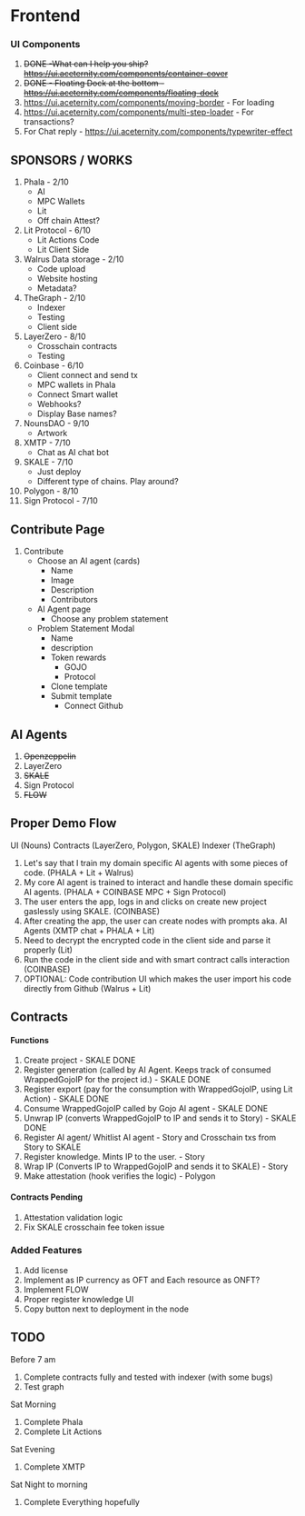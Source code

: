 # Frontend

### UI Components

1. ~~DONE -What can I help you ship? https://ui.aceternity.com/components/container-cover~~
2. ~~DONE - Floating Dock at the bottom - https://ui.aceternity.com/components/floating-dock~~
3. https://ui.aceternity.com/components/moving-border - For loading
4. https://ui.aceternity.com/components/multi-step-loader - For transactions?
5. For Chat reply - https://ui.aceternity.com/components/typewriter-effect

## SPONSORS / WORKS

1. Phala - 2/10
   - AI
   - MPC Wallets
   - Lit
   - Off chain Attest?
2. Lit Protocol - 6/10
   - Lit Actions Code
   - Lit Client Side
3. Walrus Data storage - 2/10
   - Code upload
   - Website hosting
   - Metadata?
4. TheGraph - 2/10
   - Indexer
   - Testing
   - Client side
5. LayerZero - 8/10
   - Crosschain contracts
   - Testing
6. Coinbase - 6/10
   - Client connect and send tx
   - MPC wallets in Phala
   - Connect Smart wallet
   - Webhooks?
   - Display Base names?
7. NounsDAO - 9/10
   - Artwork
8. XMTP - 7/10
   - Chat as AI chat bot
9. SKALE - 7/10
   - Just deploy
   - Different type of chains. Play around?
10. Polygon - 8/10
11. Sign Protocol - 7/10

## Contribute Page

1. Contribute
   - Choose an AI agent (cards)
     - Name
     - Image
     - Description
     - Contributors
   - AI Agent page
     - Choose any problem statement
   - Problem Statement Modal
     - Name
     - description
     - Token rewards
       - GOJO
       - Protocol
     - Clone template
     - Submit template
       - Connect Github

## AI Agents

1. ~~Openzeppelin~~
2. LayerZero
3. ~~SKALE~~
4. Sign Protocol
5. ~~FLOW~~

## Proper Demo Flow

UI (Nouns)
Contracts (LayerZero, Polygon, SKALE)
Indexer (TheGraph)

1. Let's say that I train my domain specific AI agents with some pieces of code. (PHALA + Lit + Walrus)
2. My core AI agent is trained to interact and handle these domain specific AI agents. (PHALA + COINBASE MPC + Sign Protocol)
3. The user enters the app, logs in and clicks on create new project gaslessly using SKALE. (COINBASE)
4. After creating the app, the user can create nodes with prompts aka. AI Agents (XMTP chat + PHALA + Lit)
5. Need to decrypt the encrypted code in the client side and parse it properly (Lit)
6. Run the code in the client side and with smart contract calls interaction (COINBASE)
7. OPTIONAL: Code contribution UI which makes the user import his code directly from Github (Walrus + Lit)

## Contracts

#### Functions

1. Create project - SKALE DONE
2. Register generation (called by AI Agent. Keeps track of consumed WrappedGojoIP for the project id.) - SKALE DONE
3. Register export (pay for the consumption with WrappedGojoIP, using Lit Action) - SKALE DONE
4. Consume WrappedGojoIP called by Gojo AI agent - SKALE DONE
5. Unwrap IP (converts WrappedGojoIP to IP and sends it to Story) - SKALE DONE
6. Register AI agent/ Whitlist AI agent - Story and Crosschain txs from Story to SKALE
7. Register knowledge. Mints IP to the user. - Story
8. Wrap IP (Converts IP to WrappedGojoIP and sends it to SKALE) - Story
9. Make attestation (hook verifies the logic) - Polygon

#### Contracts Pending

1. Attestation validation logic
2. Fix SKALE crosschain fee token issue

### Added Features

1. Add license
2. Implement as IP currency as OFT and Each resource as ONFT?
3. Implement FLOW
4. Proper register knowledge UI
5. Copy button next to deployment in the node

## TODO

Before 7 am

1. Complete contracts fully and tested with indexer (with some bugs)
2. Test graph

Sat Morning

1. Complete Phala
2. Complete Lit Actions

Sat Evening

1. Complete XMTP

Sat Night to morning

1. Complete Everything hopefully
